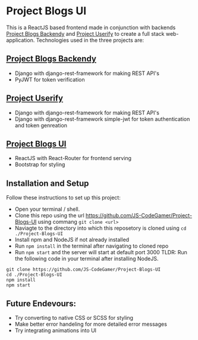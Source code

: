 # Project Blogs UI

This is a ReactJS based frontend made in conjunction with backends [Project Blogs Backendy](https://github.com/JS-CodeGamer/Project-Blogs-Backendy) and [Project Userify](https://github.com/JS-CodeGamer/Project-Userify) to create a full stack web-application.
Technologies used in the three projects are:

## [Project Blogs Backendy](https://github.com/JS-CodeGamer/Project-Blogs-Backendy)
  - Django with django-rest-framework for making REST API's
  - PyJWT for token verification

## [Project Userify](https://github.com/JS-CodeGamer/Project-Userify)
  - Django with django-rest-framework for making REST API's
  - Django with django-rest-framework simple-jwt for token authentication and token genreation

## [Project Blogs UI](https://github.com/JS-CodeGamer/Project-Blogs-UI)
  - ReactJS with React-Router for frontend serving
  - Bootstrap for styling

## Installation and Setup

Follow these instructions to set up this project:
  - Open your terminal / shell.
  - Clone this repo using the url https://github.com/JS-CodeGamer/Project-Blogs-UI using commang `git clone <url>`
  - Naviagte to the directory into which this reposetory is cloned using `cd ./Project-Blogs-UI`
  - Install npm and NodeJS if not already installed
  - Run `npm install` in the terminal after navigating to cloned repo
  - Run `npm start` and the server will start at default port 3000
TLDR:
  Run the following code in your terminal after installing NodeJS.
  ```
  git clone https://github.com/JS-CodeGamer/Project-Blogs-UI
  cd ./Project-Blogs-UI
  npm install
  npm start
  ```
  
## Future Endevours:
  - Try converting to native CSS or SCSS for styling
  - Make better error handeling for more detailed error messages
  - Try integrating animations into UI
